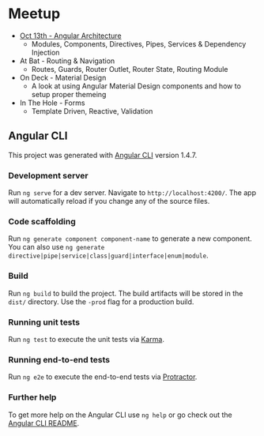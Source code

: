 # Meetup
* [Oct 13th - Angular Architecture](https://github.com/JacobBrandt/angular-meetup/tree/10.13.17)
  * Modules, Components, Directives, Pipes, Services & Dependency Injection
* At Bat - Routing & Navigation
  * Routes, Guards, Router Outlet, Router State, Routing Module
* On Deck - Material Design
  * A look at using Angular Material Design components and how to setup proper themeing
* In The Hole - Forms
  * Template Driven, Reactive, Validation

## Angular CLI

This project was generated with [Angular CLI](https://github.com/angular/angular-cli) version 1.4.7.

### Development server

Run `ng serve` for a dev server. Navigate to `http://localhost:4200/`. The app will automatically reload if you change any of the source files.

### Code scaffolding

Run `ng generate component component-name` to generate a new component. You can also use `ng generate directive|pipe|service|class|guard|interface|enum|module`.

### Build

Run `ng build` to build the project. The build artifacts will be stored in the `dist/` directory. Use the `-prod` flag for a production build.

### Running unit tests

Run `ng test` to execute the unit tests via [Karma](https://karma-runner.github.io).

### Running end-to-end tests

Run `ng e2e` to execute the end-to-end tests via [Protractor](http://www.protractortest.org/).

### Further help

To get more help on the Angular CLI use `ng help` or go check out the [Angular CLI README](https://github.com/angular/angular-cli/blob/master/README.md).
